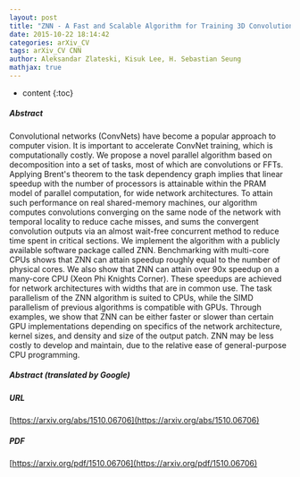 ```yaml
---
layout: post
title: "ZNN - A Fast and Scalable Algorithm for Training 3D Convolutional Networks on Multi-Core and Many-Core Shared Memory Machines"
date: 2015-10-22 18:14:42
categories: arXiv_CV
tags: arXiv_CV CNN
author: Aleksandar Zlateski, Kisuk Lee, H. Sebastian Seung
mathjax: true
---
```


* content
{:toc}

##### Abstract
Convolutional networks (ConvNets) have become a popular approach to computer vision. It is important to accelerate ConvNet training, which is computationally costly. We propose a novel parallel algorithm based on decomposition into a set of tasks, most of which are convolutions or FFTs. Applying Brent's theorem to the task dependency graph implies that linear speedup with the number of processors is attainable within the PRAM model of parallel computation, for wide network architectures. To attain such performance on real shared-memory machines, our algorithm computes convolutions converging on the same node of the network with temporal locality to reduce cache misses, and sums the convergent convolution outputs via an almost wait-free concurrent method to reduce time spent in critical sections. We implement the algorithm with a publicly available software package called ZNN. Benchmarking with multi-core CPUs shows that ZNN can attain speedup roughly equal to the number of physical cores. We also show that ZNN can attain over 90x speedup on a many-core CPU (Xeon Phi Knights Corner). These speedups are achieved for network architectures with widths that are in common use. The task parallelism of the ZNN algorithm is suited to CPUs, while the SIMD parallelism of previous algorithms is compatible with GPUs. Through examples, we show that ZNN can be either faster or slower than certain GPU implementations depending on specifics of the network architecture, kernel sizes, and density and size of the output patch. ZNN may be less costly to develop and maintain, due to the relative ease of general-purpose CPU programming.

##### Abstract (translated by Google)


##### URL
[https://arxiv.org/abs/1510.06706](https://arxiv.org/abs/1510.06706)

##### PDF
[https://arxiv.org/pdf/1510.06706](https://arxiv.org/pdf/1510.06706)

